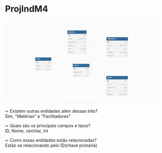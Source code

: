 # ProjIndM4

![image](https://raw.githubusercontent.com/Juangsales/ProjIndM4/9d880e284758be4716bb362682b6731a865b1b7c/ind4.png)


⇨ Existem outras entidades além dessas três?<br>
Sim, "Matérias" e "Facilitadores"

⇨ Quais são os principais campos e tipos?<br>
ID, Nome, varchar, int

⇨ Como essas entidades estão relacionadas?<br>
Estão se relacionando pelo ID(chave primária)
